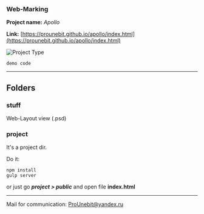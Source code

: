 ### Web-Marking
**Project name:** *Apollo*

**Link:** [https://prounebit.github.io/apollo/index.html](https://prounebit.github.io/apollo/index.html)

![Project Type](https://preview.ibb.co/bsF6cy/pic_demo_Js.png)

```demo code```
- - -
## Folders
### stuff
Web-Layout view (.psd)
### project
It's a project dir.

Do it:
```
npm install
gulp server
```
or just go _**project > public**_ and open file **index.html**
- - -
Mail for communication: <ProUnebit@yandex.ru>
